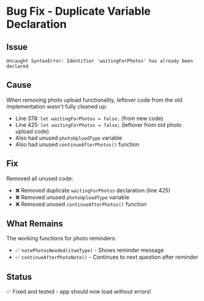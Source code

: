 # Bug Fix - Duplicate Variable Declaration

## Issue
```
Uncaught SyntaxError: Identifier 'waitingForPhotos' has already been declared
```

## Cause
When removing photo upload functionality, leftover code from the old implementation wasn't fully cleaned up:
- Line 378: `let waitingForPhotos = false;` (from new code)
- Line 425: `let waitingForPhotos = false;` (leftover from old photo upload code)
- Also had unused `photoUploadType` variable
- Also had unused `continueAfterPhotos()` function

## Fix
Removed all unused code:
- ❌ Removed duplicate `waitingForPhotos` declaration (line 425)
- ❌ Removed unused `photoUploadType` variable
- ❌ Removed unused `continueAfterPhotos()` function

## What Remains
The working functions for photo reminders:
- ✅ `notePhotosNeeded(itemType)` - Shows reminder message
- ✅ `continueAfterPhotoNote()` - Continues to next question after reminder

## Status
✅ Fixed and tested - app should now load without errors!
